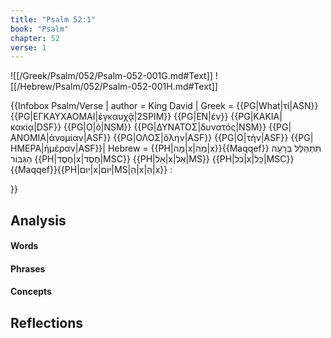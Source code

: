```yaml
---
title: "Psalm 52:1"
book: "Psalm"
chapter: 52
verse: 1
---
```

![[/Greek/Psalm/052/Psalm-052-001G.md#Text]]
![[/Hebrew/Psalm/052/Psalm-052-001H.md#Text]]

{{Infobox Psalm/Verse |
  author = King David |
  Greek = {{PG|What|τί|ASN}} {{PG|ΕΓΚΑΥΧΑΟΜΑΙ|ἐγκαυχᾷ|2SPIM}} {{PG|ΕΝ|ἐν}} {{PG|ΚΑΚΙΑ|κακίᾳ|DSF}} {{PG|Ο|ὁ|NSM}} {{PG|ΔΥΝΑΤΟΣ|δυνατός|NSM}} {{PG|ΑΝΟΜΙΑ|ἀνομίαν|ASF}} {{PG|ΟΛΟΣ|ὅλην|ASF}} {{PG|Ο|τὴν|ASF}} {{PG|ΗΜΕΡΑ|ἡμέραν|ASF}}|
  Hebrew = {{PH|מָה|x|מַה|x}}{{Maqqef}}
תִּתְהַלֵּל
בְּרָעָה
הַגִּבּוֹר
{{PH|חֶסֶד|x|חֶסֶד|MSC}} {{PH|אֵל|x|אֵל|MS}} {{PH|כל|x|כָּל|MSC}}{{Maqqef}}﻿{{PH|יום|x|יּוֹם|MS|הַ|x|הַ|x}}
׃
<!--
TI2MS
B-FS
H-MS
//-->

}}

## Analysis

#### Words

#### Phrases

#### Concepts

## Reflections

